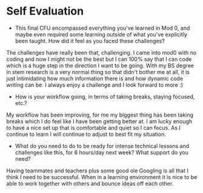 # Self Evaluation

- This final CFU encompassed everything you've learned in Mod 0, and maybe even required some learning outside of what you've explicitly been taught. How did it feel as you faced these challenges?

The challenges have really been that, challenging. I came into mod0 with no coding and now I might not be the best but I can 100% say that I can code which is a huge step in the direction I want to be going. With my BS degree in stem research is a very normal thing so that didn't bother me at all, it is just intimidating how much information there is and how dynamic code writing can be. I always enjoy a challenge and I look forward to more :)

- How is your workflow going, in terms of taking breaks, staying focused, etc.?

My workflow has been improving, for me my biggest thing has been taking breaks which I do feel like I have been getting better at. I am lucky enough to have a nice set up that is comfortable and quiet so I can focus. As I continue to learn I will continue to adjust to best fit my situation.

- What do you need to do to be ready for intense technical lessons and challenges like this, for 6 hours/day next week? What support do you need?

Having teammates and teachers plus some good ole Googling is all that I think I need to be successful. When in a learning environment it is nice to be able to work together with others and bounce ideas off each other. 
